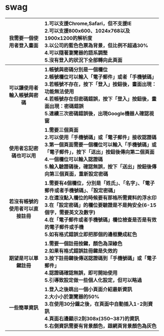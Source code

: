 # swag


|我需要一個使用者登入畫面|1.可以支援Chrome,Safari，但不支援IE<br>2.可以支援800x600、1024x768以及1900x1200的解析度<br>3.以公司的藍色色票為背景，但比例不超過30%<br>4.可以隨著瀏覽器的語系調整<br>5.沒有登入的狀況下全部轉向此頁面|
|:---:|:---|
|**可以讓使用者輸入帳號與密碼**|**1.帳號與密碼分別是一個欄位<br>2.帳號欄位可以輸入「電子郵件」或者「手機號碼」<br>3.若帳號不存在，按下「登入」按鈕後，畫面出現：功能無法使用<br>4.若帳號存在但密碼錯誤，按下「登入」按鈕後，畫面出現：密碼錯誤<br>5.連續三次密碼錯誤後，出現Google機器人確認視窗**|
|**使用者忘記密碼也可以用**|**1.需要三個頁面<br>2.可以使用「手機號碼」或「電子郵件」接收認證碼<br>3.第一個頁面需要一個欄位可以輸入「手機號碼」或「電子郵件」，按下「送出」按鈕後傳向第二個頁面<br>4.一個欄位可以輸入認證碼<br>5.輸入驗證碼後，確認無誤，按下「送出」按鈕後傳向第三個頁面，重新設定密碼**|
|**若沒有帳號的使用者可以直接註冊**|**1.需要有4個欄位，分別是「姓氏」、「名字」、「電子郵件或者手機號碼」、「設定密碼」<br>2.在還沒點入欄位的時候要有那格所需資料的浮水印<br>3.在「設定密碼」的欄位要驗證是不是夠安全(6-15個字，需要英文及數字)<br>4.在「電子郵件或者手機號碼」欄位檢查是否是有效的電子郵件或手機<br>5.如有格式錯誤立即把那個的邊框變成紅色**|
|**期望是可以單鍵註冊**|**1.需要一個註冊按鍵，顏色為深綠色<br>2.如果有格式錯誤註冊鍵是失效的<br>3.按下註冊鍵後傳送認證碼到「手機號碼」或「電子郵件」<br>4.認證碼確認無誤，即可開始使用<br>5.引導致設定做一些個人化設定，但可以略過**|
|**一些簡單資訊**|**1.登入之後跳出一個小頁面介紹最新資訊<br>2.大小小於瀏覽器的50%<br>3.在使用30分鐘之後，在頁面中自動插入1-2則資訊<br>4.頁面右邊顯示2則308x(350~387)的資訊<br>5.右側資訊需要有背景顏色，跟網頁背景顏色為灰色**|

